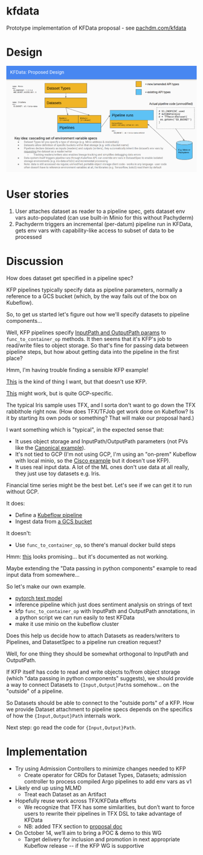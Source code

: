 # kfdata
Prototype implementation of KFData proposal - see [pachdm.com/kfdata](https://pachdm.com/kfdata)

# Design

![KFData design](kfdata-design.png)

# User stories

1. User attaches dataset as reader to a pipeline spec, gets dataset env vars auto-populated (can use built-in Minio for this without Pachyderm)
2. Pachyderm triggers an incremental (per-datum) pipeline run in KFData, gets env vars with capability-like access to subset of data to be processed


# Discussion

How does dataset get specified in a pipeline spec?

KFP pipelines typically specify data as pipeline parameters, normally a reference to a GCS bucket (which, by the way fails out of the box on Kubeflow).

So, to get us started let's figure out how we'll specify datasets to pipeline components...

Well, KFP pipelines specify [InputPath and OutputPath params](https://github.com/kubeflow/pipelines/blob/master/samples/tutorials/Data%20passing%20in%20python%20components.ipynb) to `func_to_container_op` methods.
It then seems that it's KFP's job to read/write files to object storage.
So that's fine for passing data between pipeline steps, but how about getting data into the pipeline in the first place?

Hmm, I'm having trouble finding a sensible KFP example!

[This](https://github.com/kubeflow/examples/blob/master/mnist/mnist_vanilla_k8s.ipynb) is the kind of thing I want, but that doesn't use KFP.

[This](https://github.com/kubeflow/examples/tree/master/financial_time_series) might work, but is quite GCP-specific.

The typical Iris sample uses TFX, and I sorta don't want to go down the TFX rabbithole right now. (How does TFX/TFJob get work done on Kubeflow? Is it by starting its own pods or something? That will make our proposal hard.)

I want something which is "typical", in the expected sense that:
* It uses object storage and InputPath/OutputPath parameters (not PVs like the [Canonical example](https://ubuntu.com/blog/data-science-workflows-on-kubernetes-with-kubeflow-pipelines-part-2)).
* It's not tied to GCP (I'm not using GCP, I'm using an "on-prem" Kubeflow with local minio, so the [Cisco example](https://github.com/kubeflow/examples/blob/master/mnist/mnist_vanilla_k8s.ipynb) but it doesn't use KFP).
* It uses real input data. A lot of the ML ones don't use data at all really, they just use toy datasets e.g. Iris.

Financial time series might be the best bet. Let's see if we can get it to run without GCP.

It does:
* Define a [Kubeflow pipeline](https://github.com/kubeflow/examples/blob/d93c18f/financial_time_series/tensorflow_model/ml_pipeline.py)
* Ingest data from [a GCS bucket](https://github.com/kubeflow/examples/blob/d93c18f/financial_time_series/tensorflow_model/run_train.py#L86)

It doesn't:
* Use `func_to_container_op`, so there's manual docker build steps

Hmm: [this](https://github.com/kubeflow/examples/pull/669/files) looks promising... but it's documented as not working.

Maybe extending the "Data passing in python components" example to read input data from somewhere...

So let's make our own example.

* [pytorch text model](https://pytorch.org/tutorials/beginner/text_sentiment_ngrams_tutorial.html)
* inference pipeline which just does sentiment analysis on strings of text
* kfp `func_to_container_op` with InputPath and OutputPath annotations, in a python script we can run easily to test KFData
* make it use minio on the kubeflow cluster

Does this help us decide how to attach Datasets as readers/writers to Pipelines, and DatasetSpec to a pipeline run creation request?

Well, for one thing they should be somewhat orthogonal to InputPath and OutputPath.

If KFP itself has code to read and write objects to/from object storage (which "data passing in python components" suggests), we should provide a way to connect Datasets to `{Input,Output}Path`s somehow... on the "outside" of a pipeline.

So Datasets should be able to connect to the "outside ports" of a KFP.
How we provide Dataset attachment to pipeline specs depends on the specifics of how the `{Input,Output}Path` internals work.

Next step: go read the code for `{Input,Output}Path`.


# Implementation

* Try using Admission Controllers to minimize changes needed to KFP
  * Create operator for CRDs for Dataset Types, Datasets; admission controller to process compiled Argo pipelines to add env vars as v1
* Likely end up using MLMD
  * Treat each Dataset as an Artifact
* Hopefully reuse work across TFX/KFData efforts
  * We recognize that TFX has some similarities, but don’t want to force users to rewrite their pipelines in TFX DSL to take advantage of KFData
  * NB: added TFX section to [proposal doc](https://docs.google.com/document/d/1ccIM5-khU52HuZKSujRmgDyzxyzJZ6cmI597uqdh-ek/edit)
* On October 14, we’ll aim to bring a POC & demo to this WG
  * Target delivery for inclusion and promotion in next appropriate Kubeflow release -- if the KFP WG is supportive
